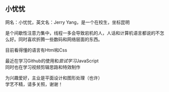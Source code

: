 ## 小忧忧
网名：小忧忧，英文名：Jerry Yang，是一个在校生，坐标昆明

是个间歇性注意力集中，线程一多会导致宕机的人，人话和计算机语言都说的不怎么好。同时喜欢折腾一些数码和网络层面的东西。

目前看得懂的语言有Html和Css

最近在学习Github的使用和*尝试学习*JavaScript  
同时也在学习视频剪辑思路和特效制作

为兴趣爱好，主业是平面设计和图形处理（也许）  
学艺不精，请多关照，谢谢！